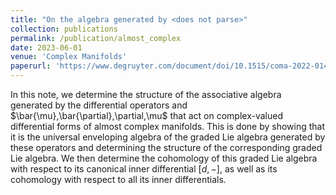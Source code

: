 ```yaml
---
title: "On the algebra generated by <does not parse>"
collection: publications
permalink: /publication/almost_complex
date: 2023-06-01
venue: 'Complex Manifolds'
paperurl: 'https://www.degruyter.com/document/doi/10.1515/coma-2022-0149/html'
---
```

In this note, we determine the structure of the associative algebra generated by the differential operators
and $\bar{\mu},\bar{\partial},\partial,\mu$ that act on complex-valued differential forms of almost complex manifolds. 
This is done by showing that it is the universal enveloping algebra of the graded Lie algebra generated by these operators 
and determining the structure of the corresponding graded Lie algebra. We then determine the cohomology of this graded Lie 
algebra with respect to its canonical inner differential $[d,−]$, as well as its cohomology with respect to all its inner differentials.
